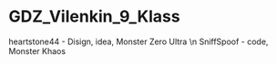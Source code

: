 # GDZ_Vilenkin_9_Klass
heartstone44 - Disign, idea, Monster Zero Ultra \n
SniffSpoof - code, Monster Khaos
